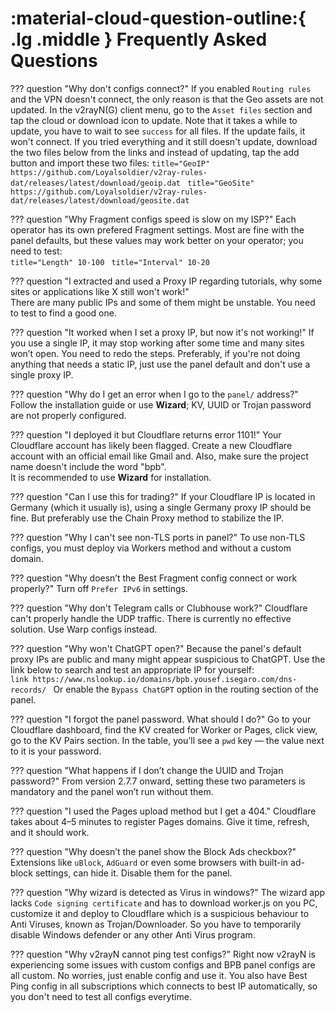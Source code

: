 # :material-cloud-question-outline:{ .lg .middle } Frequently Asked Questions

??? question "Why don't configs connect?"
    If you enabled `Routing rules` and the VPN doesn't connect, the only reason is that the Geo assets are not updated. In the v2rayN(G) client menu, go to the `Asset files` section and tap the cloud or download icon to update. Note that it takes a while to update, you have to wait to see `success` for all files. If the update fails, it won't connect. If you tried everything and it still doesn't update, download the two files below from the links and instead of updating, tap the add button and import these two files:
    ```title="GeoIP"
    https://github.com/Loyalsoldier/v2ray-rules-dat/releases/latest/download/geoip.dat
    ```
    ```title="GeoSite"
    https://github.com/Loyalsoldier/v2ray-rules-dat/releases/latest/download/geosite.dat
    ```

??? question "Why Fragment configs speed is slow on my ISP?"
    Each operator has its own prefered Fragment settings. Most are fine with the panel defaults, but these values may work better on your operator; you need to test:  
    ```title="Length"
    10-100
    ```
    ```title="Interval"
    10-20  
    ```

??? question "I extracted and used a Proxy IP regarding tutorials, why some sites or applications like X still won't work!"  
    There are many public IPs and some of them might be unstable. You need to test to find a good one.  

??? question "It worked when I set a proxy IP, but now it's not working!"
    If you use a single IP, it may stop working after some time and many sites won’t open. You need to redo the steps. Preferably, if you're not doing anything that needs a static IP, just use the panel default and don't use a single proxy IP.  

??? question "Why do I get an error when I go to the `panel/` address?"
    Follow the installation guide or use **Wizard**; KV, UUID or Trojan password are not properly configured.  

??? question "I deployed it but Cloudflare returns error 1101!"
    Your Cloudflare account has likely been flagged. Create a new Cloudflare account with an official email like Gmail and. Also, make sure the project name doesn't include the word "bpb".  
    It is recommended to use **Wizard** for installation.  

??? question "Can I use this for trading?"
    If your Cloudflare IP is located in Germany (which it usually is), using a single Germany proxy IP should be fine. But preferably use the Chain Proxy method to stabilize the IP.  

??? question "Why I can't see non-TLS ports in panel?"
    To use non-TLS configs, you must deploy via Workers method and without a custom domain.  

??? question "Why doesn’t the Best Fragment config connect or work properly?"
    Turn off `Prefer IPv6` in settings.  

??? question "Why don't Telegram calls or Clubhouse work?"
    Cloudflare can't properly handle the UDP traffic. There is currently no effective solution. Use Warp configs instead.  

??? question "Why won't ChatGPT open?"
    Because the panel's default proxy IPs are public and many might appear suspicious to ChatGPT. Use the link below to search and test an appropriate IP for yourself:  
    ```link
    https://www.nslookup.io/domains/bpb.yousef.isegaro.com/dns-records/
    ```
    Or enable the `Bypass ChatGPT` option in the routing section of the panel.  

??? question "I forgot the panel password. What should I do?"
    Go to your Cloudflare dashboard, find the KV created for Worker or Pages, click view, go to the KV Pairs section. In the table, you’ll see a `pwd` key — the value next to it is your password.  

??? question "What happens if I don’t change the UUID and Trojan password?"
    From version 2.7.7 onward, setting these two parameters is mandatory and the panel won’t run without them.  

??? question "I used the Pages upload method but I get a 404."
    Cloudflare takes about 4–5 minutes to register Pages domains. Give it time, refresh, and it should work.  

??? question "Why doesn’t the panel show the Block Ads checkbox?"
    Extensions like `uBlock`, `AdGuard` or even some browsers with built-in ad-block settings, can hide it. Disable them for the panel.

??? question "Why wizard is detected as Virus in windows?"
    The wizard app lacks `Code signing certificate` and has to download worker.js on you PC, customize it and deploy to Cloudflare which is a suspicious behaviour to Anti Viruses, known as Trojan/Downloader. So you have to temporarily disable Windows defender or any other Anti Virus program.

??? question "Why v2rayN cannot ping test configs?"
    Right now v2rayN is experiencing some issues with custom configs and BPB panel configs are all custom. No worries, just enable config and use it. You also have Best Ping config in all subscriptions which connects to best IP automatically, so you don't need to test all configs everytime.
